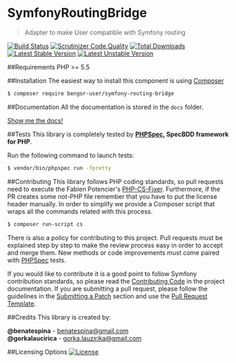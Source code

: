 # SymfonyRoutingBridge
> Adapter to make User compatible with Symfony routing

[![Build Status](https://travis-ci.org/BenGorUser/SymfonyRoutingBridge.svg?branch=master)](https://travis-ci.org/BenGorUser/SymfonyRoutingBridge)
[![Scrutinizer Code Quality](https://scrutinizer-ci.com/g/BenGorUser/SymfonyRoutingBridge/badges/quality-score.png?b=master)](https://scrutinizer-ci.com/g/BenGorUser/SymfonyRoutingBridge/?branch=master)
[![Total Downloads](https://poser.pugx.org/bengor-user/symfony-routing-bridge/downloads)](https://packagist.org/packages/bengor-user/symfony-routing-bridge/)
[![Latest Stable Version](https://poser.pugx.org/bengor-user/symfony-routing-bridge//v/stable.svg)](https://packagist.org/packages/bengor-user/symfony-routing-bridge/)
[![Latest Unstable Version](https://poser.pugx.org/bengor-user/symfony-routing-bridge//v/unstable.svg)](https://packagist.org/packages/bengor-user/symfony-routing-bridge/)

##Requirements
PHP >= 5.5

##Installation
The easiest way to install this component is using [Composer][6]
```bash
$ composer require bengor-user/symfony-routing-bridge
```

##Documentation
All the documentation is stored in the `docs` folder.

[Show me the docs!](docs/index.md)

##Tests
This library is completely tested by **[PHPSpec][1], SpecBDD framework for PHP**.

Run the following command to launch tests:
```bash
$ vendor/bin/phpspec run -fpretty
```

##Contributing
This library follows PHP coding standards, so pull requests need to execute the Fabien Potencier's [PHP-CS-Fixer][5].
Furthermore, if the PR creates some not-PHP file remember that you have to put the license header manually. In order
to simplify we provide a Composer script that wraps all the commands related with this process.
```bash
$ composer run-script cs
```

There is also a policy for contributing to this project. Pull requests must be explained step by step to make the
review process easy in order to accept and merge them. New methods or code improvements must come paired with
[PHPSpec][1] tests.

If you would like to contribute it is a good point to follow Symfony contribution standards, so please read the
[Contributing Code][2] in the project documentation. If you are submitting a pull request, please follow the guidelines
in the [Submitting a Patch][3] section and use the [Pull Request Template][4].

##Credits
This library is created by:
>
**@benatespina** - [benatespina@gmail.com](mailto:benatespina@gmail.com)<br>
**@gorkalaucirica** - [gorka.lauzirika@gmail.com](mailto:gorka.lauzirika@gmail.com)

##Licensing Options
[![License](https://poser.pugx.org/bengor-user/symfony-routing-bridge//license.svg)](https://github.com/BenGorUser/SymfonyRoutingBridge/blob/master/LICENSE)

[1]: http://www.phpspec.net/
[2]: http://symfony.com/doc/current/contributing/code/index.html
[3]: http://symfony.com/doc/current/contributing/code/patches.html#check-list
[4]: http://symfony.com/doc/current/contributing/code/patches.html#make-a-pull-request
[5]: http://cs.sensiolabs.org/
[6]: http://getcomposer.org
